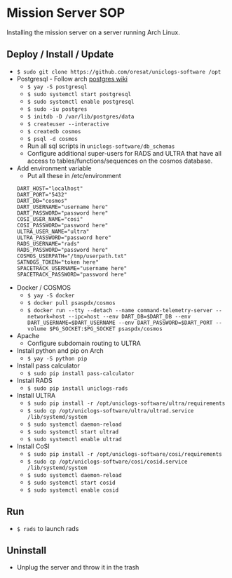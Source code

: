 # Mission Server SOP
Installing the mission server on a server running Arch Linux.

## Deploy / Install / Update
- `$ sudo git clone https://github.com/oresat/uniclogs-software /opt`
- Postgresql - Follow arch [postgres wiki]
    - `$ yay -S postgresql`
    - `$ sudo systemctl start postgresql`
    - `$ sudo systemctl enable postgresql`
    - `$ sudo -iu postgres`
    - `$ initdb -D /var/lib/postgres/data`
    - `$ createuser --interactive`
    - `$ createdb cosmos`
    - `$ psql -d cosmos`
    - Run all sql scripts in `uniclogs-software/db_schemas`
    - Configure additional super-users for RADS and ULTRA that have all access to tables/functions/sequences on the cosmos database.
- Add environment variable
    - Put all these in /etc/environment
    ```
    DART_HOST="localhost"
    DART_PORT="5432"
    DART_DB="cosmos"
    DART_USERNAME="username here"
    DART_PASSWORD="password here"
    COSI_USER_NAME="cosi"
    COSI_PASSWORD="password here"
    ULTRA_USER_NAME="ultra"
    ULTRA_PASSWORD="password here"
    RADS_USERNAME="rads"
    RADS_PASSWORD="password here"
    COSMOS_USERPATH="/tmp/userpath.txt"
    SATNOGS_TOKEN="token here"
    SPACETRACK_USERNAME="username here"
    SPACETRACK_PASSWORD="password here"
    ```
- Docker / COSMOS
    - `$ yay -S docker`
    - `$ docker pull psaspdx/cosmos`
    - `$ docker run --tty --detach --name command-telemetry-server --network=host --ipc=host --env DART_DB=$DART_DB --env DART_USERNAME=$DART_USERNAME --env DART_PASSWORD=$DART_PORT --volume $PG_SOCKET:$PG_SOCKET psaspdx/cosmos`
- Apache
    - Configure subdomain routing to ULTRA
- Install python and pip on Arch
    - `$ yay -S python pip`
- Install pass calculator
    - `$ sudo pip install pass-calculator`
- Install RADS
    - `$ sudo pip install uniclogs-rads`
- Install ULTRA
    - `$ sudo pip install -r /opt/uniclogs-software/ultra/requirements`
    - `$ sudo cp /opt/uniclogs-software/ultra/ultrad.service /lib/systemd/system`
    - `$ sudo systemctl daemon-reload`
    - `$ sudo systemctl start ultrad`
    - `$ sudo systemctl enable ultrad`
- Install CoSI
    - `$ sudo pip install -r /opt/uniclogs-software/cosi/requirements`
    - `$ sudo cp /opt/uniclogs-software/cosi/cosid.service /lib/systemd/system`
    - `$ sudo systemctl daemon-reload`
    - `$ sudo systemctl start cosid`
    - `$ sudo systemctl enable cosid`

## Run
- `$ rads` to launch rads

## Uninstall
- Unplug the server and throw it in the trash


[postgres wiki]:https://wiki.archlinux.org/index.php/PostgreSQL
